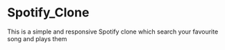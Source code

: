 # Spotify_Clone
This is a simple and responsive Spotify clone which search your favourite song and plays them
